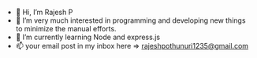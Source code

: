 - 👋 Hi, I’m Rajesh P
- 👀 I’m very much interested in programming and developing new things to minimize the manual efforts.
- 🌱 I’m currently learning Node and express.js
- 📫 your email post in my inbox here => rajeshpothunuri1235@gmail.com
